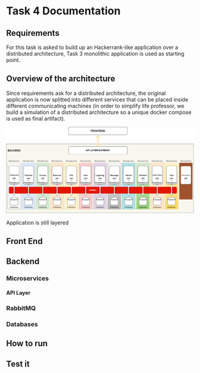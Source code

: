 # Task 4 Documentation

## Requirements
For this task is asked to build up an Hackerrank-like application over a distributed architecture, Task 3 monolithic application is used as starting point.

## Overview of the architecture

Since requirements ask for a distributed architecture, the original application is now splitted into different services that can be placed inside different communicating machines (in order to simplify life professor, we build a simulation of a distributed architecture so a unique docker compose is used as final artifact).

![Alt Image text](/Task%204/img/distributed.png "Application structure")

Application is still layered
## Front End
## Backend
### Microservices
#### API Layer 
### RabbitMQ
### Databases

## How to run 

## Test it
